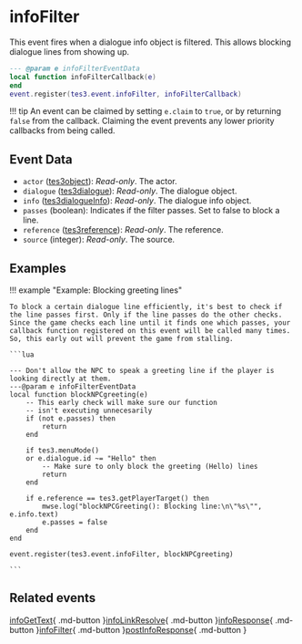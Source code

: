 # infoFilter
<div class="search_terms" style="display: none">infofilter</div>

<!---
	This file is autogenerated. Do not edit this file manually. Your changes will be ignored.
	More information: https://github.com/MWSE/MWSE/tree/master/docs
-->

This event fires when a dialogue info object is filtered. This allows blocking dialogue lines from showing up.

```lua
--- @param e infoFilterEventData
local function infoFilterCallback(e)
end
event.register(tes3.event.infoFilter, infoFilterCallback)
```

!!! tip
	An event can be claimed by setting `e.claim` to `true`, or by returning `false` from the callback. Claiming the event prevents any lower priority callbacks from being called.

## Event Data

* `actor` ([tes3object](../../types/tes3object)): *Read-only*. The actor.
* `dialogue` ([tes3dialogue](../../types/tes3dialogue)): *Read-only*. The dialogue object.
* `info` ([tes3dialogueInfo](../../types/tes3dialogueInfo)): *Read-only*. The dialogue info object.
* `passes` (boolean): Indicates if the filter passes. Set to false to block a line.
* `reference` ([tes3reference](../../types/tes3reference)): *Read-only*. The reference.
* `source` (integer): *Read-only*. The source.

## Examples

!!! example "Example: Blocking greeting lines"

	To block a certain dialogue line efficiently, it's best to check if the line passes first. Only if the line passes do the other checks. Since the game checks each line until it finds one which passes, your callback function registered on this event will be called many times. So, this early out will prevent the game from stalling.

	```lua
	
	--- Don't allow the NPC to speak a greeting line if the player is looking directly at them.
	---@param e infoFilterEventData
	local function blockNPCgreeting(e)
		-- This early check will make sure our function
		-- isn't executing unnecesarily
		if (not e.passes) then
			return
		end
	
		if tes3.menuMode()
		or e.dialogue.id ~= "Hello" then
			-- Make sure to only block the greeting (Hello) lines
			return
		end
	
		if e.reference == tes3.getPlayerTarget() then
			mwse.log("blockNPCGreeting(): Blocking line:\n\"%s\"", e.info.text)
			e.passes = false
		end
	end
	
	event.register(tes3.event.infoFilter, blockNPCgreeting)

	```


## Related events

[infoGetText](../infoGetText/){ .md-button }[infoLinkResolve](../infoLinkResolve/){ .md-button }[infoResponse](../infoResponse/){ .md-button }[infoFilter](../infoFilter/){ .md-button }[postInfoResponse](../postInfoResponse/){ .md-button }


